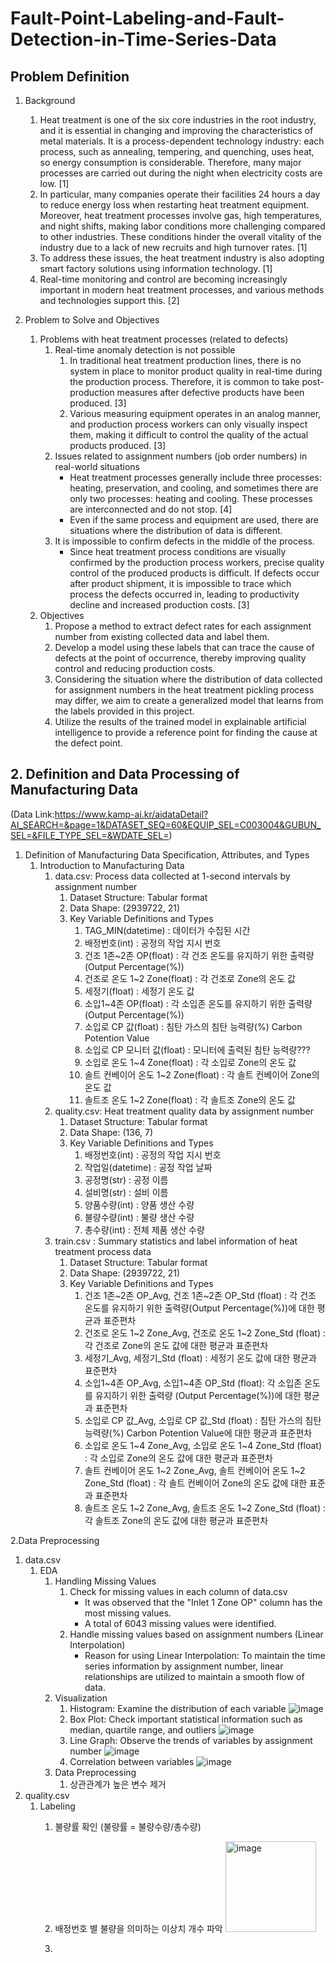 # Fault-Point-Labeling-and-Fault-Detection-in-Time-Series-Data

## Problem Definition


1. Background

    1. Heat treatment is one of the six core industries in the root industry, and it is essential in changing and improving the characteristics of metal materials. It is a process-dependent technology industry: each process, such as annealing, tempering, and quenching, uses heat, so energy consumption is considerable. Therefore, many major processes are carried out during the night when electricity costs are low. [1]
    2. In particular, many companies operate their facilities 24 hours a day to reduce energy loss when restarting heat treatment equipment. Moreover, heat treatment processes involve gas, high temperatures, and night shifts, making labor conditions more challenging compared to other industries. These conditions hinder the overall vitality of the industry due to a lack of new recruits and high turnover rates. [1]
    3. To address these issues, the heat treatment industry is also adopting smart factory solutions using information technology. [1]
    4. Real-time monitoring and control are becoming increasingly important in modern heat treatment processes, and various methods and technologies support this. [2]
  


2. Problem to Solve and Objectives
    1. Problems with heat treatment processes (related to defects)
        1. Real-time anomaly detection is not possible
            1. In traditional heat treatment production lines, there is no system in place to monitor product quality in real-time during the production process. Therefore, it is common to take post-production measures after defective products have been produced. [3]
            2. Various measuring equipment operates in an analog manner, and production process workers can only visually inspect them, making it difficult to control the quality of the actual products produced. [3]
        2. Issues related to assignment numbers (job order numbers) in real-world situations
            - Heat treatment processes generally include three processes: heating, preservation, and cooling, and sometimes there are only two processes: heating and cooling. These processes are interconnected and do not stop. [4]
            - Even if the same process and equipment are used, there are situations where the distribution of data is different.
        3. It is impossible to confirm defects in the middle of the process.
            - Since heat treatment process conditions are visually confirmed by the production process workers, precise quality control of the produced products is difficult. If defects occur after product shipment, it is impossible to trace which process the defects occurred in, leading to productivity decline and increased production costs. [3]
    2. Objectives
        1. Propose a method to extract defect rates for each assignment number from existing collected data and label them.
        2. Develop a model using these labels that can trace the cause of defects at the point of occurrence, thereby improving quality control and reducing production costs.
        3. Considering the situation where the distribution of data collected for assignment numbers in the heat treatment pickling process may differ, we aim to create a generalized model that learns from the labels provided in this project.
        4. Utilize the results of the trained model in explainable artificial intelligence to provide a reference point for finding the cause at the defect point.
      


## 2. Definition and Data Processing of Manufacturing Data

(Data Link:https://www.kamp-ai.kr/aidataDetail?AI_SEARCH=&page=1&DATASET_SEQ=60&EQUIP_SEL=C003004&GUBUN_SEL=&FILE_TYPE_SEL=&WDATE_SEL=) 

1. Definition of Manufacturing Data Specification, Attributes, and Types
    1. Introduction to Manufacturing Data
        1. data.csv: Process data collected at 1-second intervals by assignment number
            1. Dataset Structure: Tabular format
            2. Data Shape: (2939722, 21)
            3. Key Variable Definitions and Types
                1. TAG_MIN(datetime) : 데이터가 수집된 시간
                2. 배정번호(int) : 공정의 작업 지시 번호
                3. 건조 1존~2존 OP(float) : 각 건조 온도를 유지하기 위한 출력량 (Output Percentage(%))
                4. 건조로 온도 1~2 Zone(float) : 각 건조로 Zone의 온도 값
                5. 세정기(float) : 세정기 온도 값
                6. 소입1~4존 OP(float) : 각 소입존 온도를 유지하기 위한 출력량 (Output Percentage(%))
                7. 소입로 CP 값(float) : 침탄 가스의 침탄 능력량(%) Carbon Potention Value
                8. 소입로 CP 모니터 값(float) : 모니터에 출력된 침탄 능력량???
                9. 소입로 온도 1~4 Zone(float) : 각 소입로 Zone의 온도 값
                10. 솔트 컨베이어 온도 1~2 Zone(float) : 각 솔트 컨베이어 Zone의 온도 값
                11. 솔트조 온도 1~2 Zone(float) : 각 솔트조 Zone의 온도 값
          2. quality.csv: Heat treatment quality data by assignment number
              1. Dataset Structure: Tabular format
              2. Data Shape: (136, 7)
              3. Key Variable Definitions and Types
                  1. 배정번호(int) : 공정의 작업 지시 번호
                  2. 작업일(datetime) : 공정 작업 날짜
                  3. 공정명(str) : 공정 이름
                  4. 설비명(str) : 설비 이름
                  5. 양품수량(int) : 양품 생산 수량
                  6. 불량수량(int) : 불량 생산 수량
                  7. 총수량(int) : 전체 제품 생산 수량
        3. train.csv : Summary statistics and label information of heat treatment process data
              1. Dataset Structure: Tabular format
              2. Data Shape: (2939722, 21)
              3. Key Variable Definitions and Types
                  1. 건조 1존~2존 OP_Avg, 건조 1존~2존 OP_Std (float) : 각 건조 온도를 유지하기 위한 출력량(Output Percentage(%))에 대한 평균과 표준편차 
                  2. 건조로 온도 1~2 Zone_Avg, 건조로 온도 1~2 Zone_Std (float) : 각 건조로 Zone의 온도 값에 대한 평균과 표준편차
                  3. 세정기_Avg, 세정기_Std (float) : 세정기 온도 값에 대한 평균과 표준편차
                  4. 소입1~4존 OP_Avg, 소입1~4존 OP_Std (float): 각 소입존 온도를 유지하기 위한 출력량 (Output Percentage(%))에 대한 평균과 표준편차
                  5. 소입로 CP 값_Avg, 소입로 CP 값_Std (float) : 침탄 가스의 침탄 능력량(%) Carbon Potention Value에 대한 평균과 표준편차
                  6. 소입로 온도 1~4 Zone_Avg, 소입로 온도 1~4 Zone_Std (float) : 각 소입로 Zone의 온도 값에 대한 평균과 표준편차
                  7. 솔트 컨베이어 온도 1~2 Zone_Avg, 솔트 컨베이어 온도 1~2 Zone_Std (float) : 각 솔트 컨베이어 Zone의 온도 값에 대한 표준과 표준편차
                  8. 솔트조 온도 1~2 Zone_Avg, 솔트조 온도 1~2 Zone_Std (float) : 각 솔트조 Zone의 온도 값에 대한 평균과 표준편차
                
2.Data Preprocessing
  1. data.csv
     1. EDA
          1. Handling Missing Values
              1. Check for missing values in each column of data.csv
                  - It was observed that the "Inlet 1 Zone OP" column has the most missing values.
                  - A total of 6043 missing values were identified.
              2. Handle missing values based on assignment numbers (Linear Interpolation)
                  - Reason for using Linear Interpolation: To maintain the time series information by assignment number, linear relationships are utilized to maintain a smooth flow of data.
          2. Visualization
              1. Histogram: Examine the distribution of each variable
                 ![image](https://github.com/jeewonkimm2/Fault_Point_Labeling_and_Fault_Detection_in_Time_Series_Data/assets/108987773/120f90d2-523e-4d84-bbd2-69a7f7b994bc)
              2. Box Plot: Check important statistical information such as median, quartile range, and outliers
                 ![image](https://github.com/jeewonkimm2/Fault_Point_Labeling_and_Fault_Detection_in_Time_Series_Data/assets/108987773/b8211ab9-1279-4da9-aa82-f8cc9afd2d3b)
              3. Line Graph: Observe the trends of variables by assignment number
                 ![image](https://github.com/jeewonkimm2/Fault_Point_Labeling_and_Fault_Detection_in_Time_Series_Data/assets/108987773/9eeddcd9-fbbe-41f4-9068-f80a4993a74a)
              4. Correlation between variables
                 ![image](https://github.com/jeewonkimm2/Fault_Point_Labeling_and_Fault_Detection_in_Time_Series_Data/assets/108987773/4585a396-f213-47b4-8733-75b538041f43)
          3. Data Preprocessing
             1. 상관관계가 높은 변수 제거
  2. quality.csv
     1. Labeling
        1. 불량률 확인 (불량률 = 불량수량/총수량)
        2. 배정번호 별 불량을 의미하는 이상치 개수 파악
           <img width="145" alt="image" src="https://github.com/ShawnSon-hub/Fault-Point-Labeling-and-Fault-Detection-in-Time-Series-Data/assets/124177883/d72ffc25-8903-43ca-be32-9b0bc44daee4">

        4. 

      
   
